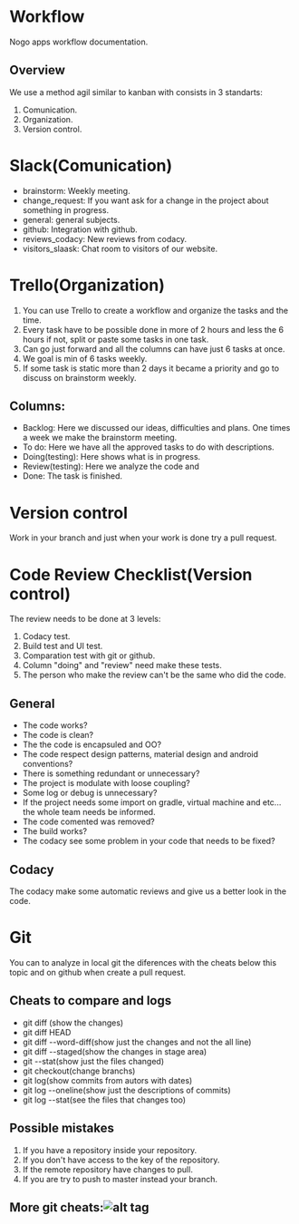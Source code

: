# Workflow

Nogo apps workflow documentation.

## Overview

We use a method agil similar to kanban with consists in 3 standarts:

1. Comunication.
2. Organization.
3. Version control.

# Slack(Comunication)

- brainstorm: Weekly meeting.
- change_request: If you want ask for  a change in the project about something in progress.
- general: general subjects.
- github: Integration with github.
- reviews_codacy: New reviews from codacy.
- visitors_slaask: Chat room to visitors of our website.

# Trello(Organization)

1. You can use Trello to create a workflow and organize the tasks and the time. 
2. Every task have to be possible done in more of 2 hours and less the 6 hours if not, split or paste some tasks in one task.
3. Can go just forward and all the columns can have just 6 tasks at once.
4. We goal is min of 6 tasks weekly.
5. If some task is static more than 2 days it became a priority and go to discuss on brainstorm weekly.

## Columns:

- Backlog: Here we discussed our ideas, difficulties and plans. One times a week we make the brainstorm meeting.
- To do: Here we have all the approved tasks to do with descriptions.
- Doing(testing): Here shows what is in progress.
- Review(testing): Here we analyze the code and 
- Done: The task is finished.

# Version control

Work in your branch and just when your work is done try a pull request.

# Code Review Checklist(Version control)

The review needs to be done at 3 levels:

1. Codacy test.
2. Build test and UI test.
3. Comparation test with git or github.
4. Column "doing" and "review" need make these tests.
5. The person who make the review can't be the same who did the code.

## General

- The code works?
- The code is clean?
- The the code is encapsuled and OO?
- The code respect design patterns, material design and android conventions?
- There is something redundant or unnecessary?
- The project is modulate with loose coupling?
- Some log or debug is unnecessary?
- If the project needs some import on gradle, virtual machine and etc... the whole team needs be informed.
- The code comented was removed?
- The build works?
- The codacy see some problem in your code that needs to be fixed?

## Codacy

The codacy make some automatic reviews and give us a better look in the code.

# Git

You can to analyze in local git the diferences with the cheats below this topic and on github when create a pull request.

## Cheats to compare and logs

- git diff (show the changes)
- git diff HEAD
- git diff --word-diff(show just the changes and not the all line)
- git diff --staged(show the changes in stage area)
- git --stat(show just the files changed)
- git checkout(change branchs)
- git log(show commits from autors with dates)
- git log --oneline(show just the descriptions of commits)
- git log --stat(see the files that changes too)

## Possible mistakes

1. If you have a repository inside your repository.
2. If you don't have access to the key of the repository.
3. If the remote repository have changes to pull.
4. If you are try to push to master instead your branch.

## More git cheats:![alt tag](http://i.imgur.com/Ia1S7R8.png)


